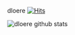 dloere [![Hits](https://hits.seeyoufarm.com/api/count/incr/badge.svg?url=https%3A%2F%2Fgithub.com%2Fdloere&count_bg=%2379C83D&title_bg=%23555555&icon=castro.svg&icon_color=%23E7E7E7&title=%EB%B0%A9%EB%AC%B8%EC%88%98&edge_flat=false)](https://hits.seeyoufarm.com)


![dloere github stats](https://github-readme-stats.vercel.app/api?username=dloere&show_icons=true)
